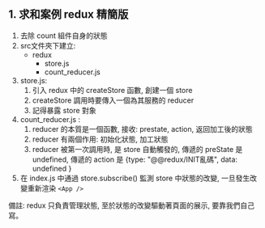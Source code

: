 ## 1. 求和案例 redux 精簡版
1. 去除 count 組件自身的狀態
2. src文件夾下建立:
    - redux
      - store.js
      - count_reducer.js
3. store.js:
    1. 引入 redux 中的 createStore 函數, 創建一個 store
    2. createStore 調用時要傳入一個為其服務的 reducer
    3. 記得暴露 store 對象
4. count_reducer.js :
    1. reducer 的本質是一個函數, 接收: prestate, action, 返回加工後的狀態
    2. reducer 有兩個作用: 初始化狀態, 加工狀態
    3. reducer 被第一次調用時, 是 store 自動觸發的, 
      傳遞的 preState 是 undefined,
      傳遞的 action 是 {type: "@@redux/INIT亂碼", data: undefined }
5. 在 index.js 中通過 store.subscribe() 監測 store 中狀態的改變, 一旦發生改變重新渲染 `<App />`

備註: redux 只負責管理狀態, 至於狀態的改變驅動著頁面的展示, 要靠我們自己寫。 
